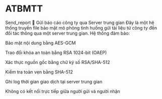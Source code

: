 # ATBMTT
Send_report
📌 Gửi báo cáo công ty qua Server trung gian
Đây là một hệ thống truyền file bảo mật mô phỏng tình huống gửi tài liệu từ công ty đến đối tác thông qua một server trung gian. Hệ thống đảm bảo:

Bảo mật nội dung bằng AES-GCM

Trao đổi khóa an toàn bằng RSA 1024-bit (OAEP)

Xác thực nguồn gốc bằng chữ ký số RSA/SHA-512

Kiểm tra toàn vẹn bằng SHA-512

Ghi log thời gian giao dịch tại server trung gian

Không có kết nối trực tiếp giữa người gửi và người nhận
